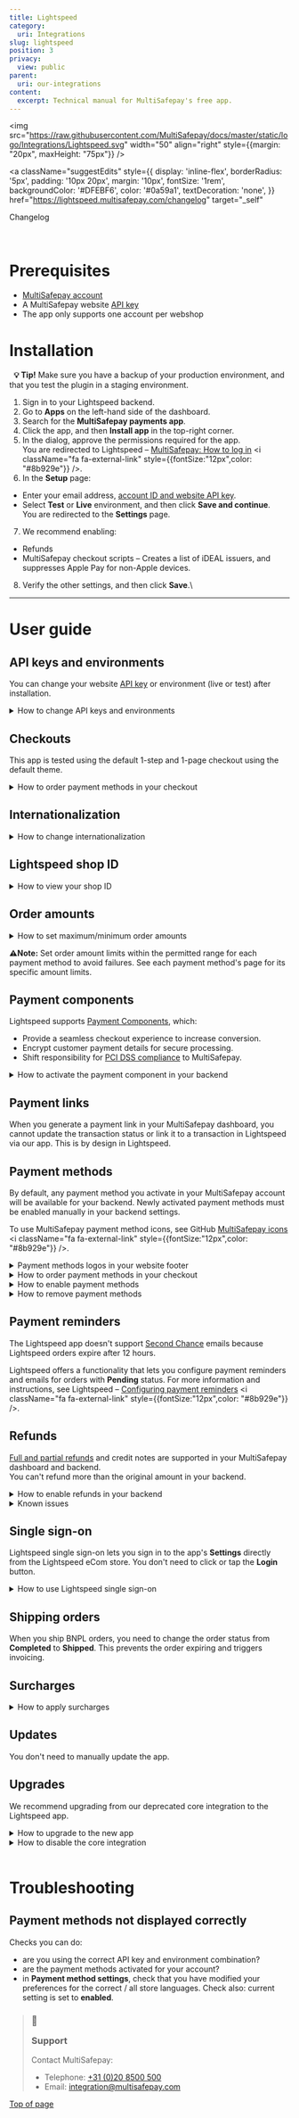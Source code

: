 ```yaml
---
title: Lightspeed
category:
  uri: Integrations
slug: lightspeed
position: 3
privacy:
  view: public
parent:
  uri: our-integrations
content:
  excerpt: Technical manual for MultiSafepay's free app.
---
```


<img src="https://raw.githubusercontent.com/MultiSafepay/docs/master/static/logo/Integrations/Lightspeed.svg" width="50" align="right" style={{margin: "20px", maxHeight: "75px"}} />

<a
  className="suggestEdits"
  style={{
    display: 'inline-flex',
    borderRadius: '5px',
    padding: '10px 20px',
    margin: '10px',
    fontSize: '1rem',
    backgroundColor: '#DFEBF6',
    color: '#0a59a1',
    textDecoration: 'none',
  }}
  href="https://lightspeed.multisafepay.com/changelog"
  target="_self"
>
  <span>Changelog</span>
</a>

<br />

# Prerequisites

* [MultiSafepay account](/docs/getting-started-guide/)
* A MultiSafepay website [API key](/docs/sites#site-id-api-key-and-security-code)
* The app only supports one account per webshop

# Installation

  **💡 Tip!** Make sure you have a backup of your production environment, and that you test the plugin in a staging environment.

1. Sign in to your Lightspeed <Glossary>backend</Glossary>.
2. Go to **Apps** on the left-hand side of the dashboard.
3. Search for the **MultiSafepay payments app**.
4. Click the app, and then **Install app** in the top-right corner.
5. In the dialog, approve the permissions required for the app.\
   You are redirected to Lightspeed – <a href="https://lightspeed.multisafepay.com/install" target="_blank">MultiSafepay: How to log in</a> <i className="fa fa-external-link" style={{fontSize:"12px",color: "#8b929e"}} />.
6. In the **Setup** page:

* Enter your email address, [account ID and website API key](/docs/sites#site-id-api-key-and-security-code).
* Select **Test** or **Live** environment, and then click **Save and continue**.\
  You are redirected to the **Settings** page.

7. We recommend enabling:

* Refunds
* MultiSafepay checkout scripts – Creates a list of iDEAL <Glossary>issuers</Glossary>, and suppresses Apple Pay for non-Apple devices.

8. Verify the other settings, and then click **Save**.\ <br />

***

# User guide

## API keys and environments

You can change your website [API key](/docs/sites/#site-id-api-key-and-security-code) or environment (live or test) after installation.

<details id="how-to-change-api-keys-and-environments">
  <summary>How to change API keys and environments</summary>

  <br />

  1. Sign in to the app.
  2. Tap the hamburger menu and go to **Environment**.
  3. Edit your **API key** and/or the **Environment**.
</details>

## Checkouts

This app is tested using the default 1-step and 1-page checkout using the default theme.

<details id="how-to-order-payment-methods-in-your-checkout">
  <summary>How to order payment methods in your checkout</summary>

  <br />

  To change the order in which payment methods appear on your checkout page, follow these steps:

  1. Go to **Settings** > **Payment method settings**.
  2. Drag and drop the payment methods to the preferred order.
  3. Click **Save**.

  **How to set the payment method order per language**

  To set the payment method order for different languages, under the **Payment method settings** select a country / store language and set the order per language.

  If no specific rule is set for a country, the **Default** order is used.
</details>

## Internationalization

<details id="how-to-change-internationalization">
  <summary>How to change internationalization</summary>

  <br />

  When changing internationalization in your Lightspeed eCom backend, do **not** change the primary language setting while installing the app.

  Lightspeed eCom requires a language, an API key, and a cluster to validate API requests.

  If you remove the language used during installation instead of deactivating it, the app cannot communicate with Lightspeed eCom services.
</details>

## Lightspeed shop ID

<details id="how-to-view-your-shop-id">
  <summary>How to view your shop ID</summary>

  <br />

  To view your shop ID, follow these steps:

  1. Sign in to the **/admin** area of your Lightspeed app.
  2. Click **Help** in the bottom-left corner.
  3. A popup appears containing your shop ID (also known as the store ID).
</details>

## Order amounts

<details id="how-to-set-maximum-minimum-order-amounts">
  <summary>How to set maximum/minimum order amounts</summary>

  <br />

  **Per payment method**

  To set a maximum/minimum order amount for a payment method to display on your checkout page, follow these steps:

  1. In the **Payment methods ordering** list, click the **+** button to open the relevant payment method.
  2. Enter an amount in EUR cents in the:
     * **Maximum** field, e.g. A maximum value of 1500 cents means the payment method only appears on the checkout page if the total order amount is **less** then 15 EUR. If you **don't** want a maximum amount, enter **-1**.\
       **OR**
     * **Minimum** field, e.g. A minimum value of 1500 cents means the payment method only appears on the checkout page if the total order amount is **more** then 15 EUR.

  **Per language**

  To set different maximum/minimum order amounts for different languages, under the **Payment methods ordering** header > **Country** list, select a country and set the maximum/minimum amount per language.

  If no specific rule is set for a language, **Default** language is used.
</details>

**⚠️Note:** Set order amount limits within the permitted range for each payment method to avoid failures. See each payment method's page for its specific amount limits.

## Payment components

Lightspeed supports [Payment Components](/docs/payment-components/), which:

* Provide a seamless checkout experience to increase <Glossary>conversion</Glossary>.
* Encrypt customer payment details for secure processing.
* Shift responsibility for [PCI DSS compliance](/docs/pci-dss/) to MultiSafepay.

<details id="how-to-activate-payment-component-in-backend">
  <summary>How to activate the payment component in your backend</summary>

  <br />

  1. Sign in to your Lightspeed app.
  2. Go to **Apps** > **Purchased apps** > **MultiSafepay payments**.
  3. Click **Go to app**.
  4. In the **Setup** page:

  * Enter your email address, [account ID and website API key](/docs/sites#site-id-api-key-and-security-code).
  * Select **Test** or **Live** environment, and then click **Save and continue**.\
    You are redirected to the **Settings** page.

  5. On the **Payment method settings** tab:

  * Select the relevant **Payment method settings**.
  * To expand the payment method, click on the tab.
  * On the **Enable MultiSafepay Components** and select the **Enabled** checkbox.

  6. On the **Enable MultiSafepay checkout scripts** tab, select the **Enabled script** checkbox.
  7. Click **Save**.
</details>

## Payment links

When you generate a payment link in your MultiSafepay dashboard, you cannot update the <Glossary>transaction status</Glossary> or link it to a transaction in Lightspeed via our app. This is by design in Lightspeed.

## Payment methods

By default, any payment method you activate in your MultiSafepay account will be available for your backend. Newly activated payment methods must be enabled manually in your <Glossary>backend</Glossary> settings.

To use MultiSafepay payment method icons, see GitHub <a href="https://github.com/MultiSafepay/MultiSafepay-icons" target="_blank">MultiSafepay icons</a> <i className="fa fa-external-link" style={{fontSize:"12px",color: "#8b929e"}} />.

<details id="payment-methods-logos-in-your-site-footer">
  <summary>Payment methods logos in your website footer</summary>

  <br />

  By default, the app does **not** support adding payment methods logos to your website footer. We provide a script for this, or you can ask your developer to add the logos to your theme. Themes can differ and you may need to make some changes for it to function.

  **How to add logos via our script**

  1. Sign in to your Lightspeed app.
  2. Go to **Apps** > **Purchased apps** > **MultiSafepay payments**.
  3. Click **Go to app**.
  4. In the **Setup** page:

  * Enter your email address, [account ID and website API key](/docs/sites#site-id-api-key-and-security-code).
  * Select **Test** or **Live** environment, and then click **Save and continue**.\
    You are redirected to the **Settings** page.

  5. On the **Storefront payment icons** tab, click **Copy to clipboard**.
  6. In your **Lightspeed admin area**, go to **Settings** > **Web extras and custom Javascript**.
  7. Paste the script into the **Javascript textbox**, and set the status to **Enable**.
  8. Click **Save**.\
     The logos appear in the footer.

  **Display order**

  Depending on the storefront, the display order of the logos is determined by the settings at the time of generation. If you update these settings, you must update the script as well.

  **Size**

  By default the logos are 16 px high. In most themes, footer logos are found in the "div.payment-methods p". If needed, you can change the selector based on the theme.

  **How to resize logos**

  1. In the JavaScript for displaying the logos, locate the following `img` element near the end of the script:
     ```
     <img src="${msplt[e]}" alt="${e}" />
     ```
  2. Specify the height and width in pixels as required, e.g.:
     ```
     <img height="16" width="37" src="${msplt[e]}" alt="${e}" />
     ```

  **How to add missing logos**

  Logos may be missing due to your website theme settings.

  To add missing payment method logos, follow these steps:

  1. Download the logos from our <a href="https://github.com/MultiSafepay/MultiSafepay-icons" target="_blank">Github repo</a> <i className="fa fa-external-link" style={{fontSize:"12px",color: "#8b929e"}} />.
  2. Rename the file with upper case formatting, e.g applepay.png > APPLEPAY.png.
  3. Sign in to your Lightspeed app.
  4. Go to **Design** > **Theme editor** > **Advanced** > **Edit code** > **Assets**, and drop in the logos.

  The logos won't appear instantly. It takes a little time.

  **JavaScript**

  For the best user experience, we provide some Javascript and images, e.g. to add a dropdown for iDEAL and MultiSafepay icons for other payment methods.

  Some user-added themes or scripts may cause issues, e.g. missing images for payment methods.

  For assistance, ask your developer.

  All payment methods still work if you don't use the Javascript files.
</details>

<details id="how-to-order-payment-methods-in-your-checkout">
  <summary>How to order payment methods in your checkout</summary>

  <br />

  To change the order in which payment methods appear on your checkout page, follow these steps:

  1. Go to **Settings** > **Payment method settings**.
  2. Drag and drop the payment methods to the preferred order.
  3. Click **Save**.

  **Setting payment method order per language**

  To set the payment method order for different languages, under the **Payment method settings** select a country / store language and set the order per language.

  If no specific rule is set for a country, the **Default** order is used.
</details>

<details id="how-to-enable-payment-methods">
  <summary>How to enable payment methods</summary>

  <br />

  You can enable and disable payment methods in the **Payment method settings list**. The dot next to the payment methods is green when enabled, and grey when disabled.

  To disable payment methods for specific languages, follow these steps:

  1. Sign in to your Lightspeed app.
  2. Select the relevant storefont.
  3. For each language, disable the relevant payment methods.

  If no specific language rule-set is found, **Default** is used.

  **Missing payment methods**

  By default, newly activated payment methods for your MultiSafepay account are disabled in the Lightspeed app's MultiSafepay payments settings. You need to enable them in both environments.

  If a payment method is missing:

  1. Sign in to your <a href="https://merchant.multisafepay.com/" target="_blank">MultiSafepay dashboard</a> <i className="fa fa-external-link" style={{fontSize:"12px",color: "#8b929e"}} />.
  2. Go to **Settings** > **Payment methods**, and check that the payment method is enabled.
  3. Sign in to your Lightspeed app, go to **Settings**, and then enable the payment method again.
</details>

<details id="how-to-remove-payment-methods">
  <summary>How to remove payment methods</summary>

  <br />

  After terminating your contract with MultiSafepay, our payment methods may still be visible in your checkout.

  1. Sign in to your Lightspeed app.
  2. Go to **Apps** > **Purchased apps** > **MultiSafepay payments**.
  3. Click **Go to app**.
  4. Sign in to the MultiSafepay app.
  5. Click **Disable all payment methods**.
</details>

## Payment reminders

The Lightspeed app doesn't support [Second Chance](/docs/second-chance/) emails because Lightspeed orders expire after 12 hours.

Lightspeed offers a functionality that lets you configure payment reminders and emails for orders with **Pending** status. For more information and instructions, see Lightspeed – <a href="https://ecom-support.lightspeedhq.com/hc/en-us/articles/220661507-Configuring-payment-reminders" target="_blank">Configuring payment reminders</a> <i className="fa fa-external-link" style={{fontSize:"12px",color: "#8b929e"}} />.

## Refunds

[Full and partial refunds](/docs/refund-payments/) and credit notes are supported in your MultiSafepay dashboard and backend.\
You can't refund more than the original amount in your backend.

<details id="how-to-enable-refunds-in-your-backend">
  <summary>How to enable refunds in your backend</summary>

  <br />

  1. Sign in to your Lightspeed app.
  2. Go to **Apps** > **Purchased apps** > **MultiSafepay payments**.
  3. Click **Go to app**.
  4. In the **Setup** page:

  * Enter your email address, [account ID and website API key](/docs/sites#site-id-api-key-and-security-code).
  * Select **Test** or **Live** environment, and then click **Save and continue**.\
    You are redirected to the **Settings** page.

  3. On the **Allow refunds** tab, select the **Refunds enabled** checkbox.
  4. Select the relevant setting:
     * Refunds disabled (default)
     * Refunds enabled:
       * Create a refund when the credit memo status is **Unpaid** (default when refunds are enabled).
       * Always create a refund, no matter the credit memo status.

  **Notes**

  * If you use Lightspeed eCom linked to <a href="https://www.lightspeedhq.nl/kassasysteem/retail/" target="_blank">Lightspeed Retail</a> <i className="fa fa-external-link" style={{fontSize:"12px",color: "#8b929e"}} /> to process refunds via MultiSafepay, you must enable the **Always create a refund, no matter the status** setting.

  * When creating a credit memo, set the status to **Not paid**. If the **Always create a refund, no matter the status** setting is not enabled, MultiSafepay ignores **Paid** status.
</details>

<details id="known-issues">
  <summary>Known issues</summary>

  <br />

  * For refunds created in your Lightspeed backend, a short message appears in the **Notes** section of the order where any errors are explained.
  * Refunds created in your MultiSafepay dashboard are not reported back to Lightspeed. Under **Notification history**, an error appears: "Already a completed transaction".
  * Some <Glossary>BNPL</Glossary> orders:
    * Require product IDs for each refunded item. When using product variants, make sure each variant has a unique identifier. If you provide duplicate IDs, we cannot distinguish which items to refund.
    * Do not let you refund a partial amount and a full item in a single request, e.g. a shopping cart contains 3 items for a total of 1.70 EUR. If you refund 1 item and 0.40 EUR, it fails. Make sure you refund items and amounts separately.
  * You cannot issue multiple refunds for the same amount within 5 minutes of each other, even for different items.
</details>

## Single sign-on

Lightspeed single sign-on lets you sign in to the app's **Settings** directly from the Lightspeed eCom store. You don't need to click or tap the **Login** button.

<details id="how-to-use-lightspeed-single-sign-on">
  <summary>How to use Lightspeed single sign-on</summary>

  <br />

  1. Sign in to the **Admin** section of your Lightspeed store.
  2. In the sidebar, click **Apps**.
  3. Click **Purchased apps**.
  4. In the sidebar, click **Apps**.
  5. Click **MultiSafepay Payments**, **or** to take you straight to the store page, paste **/admin/store/apps/1517** after the base URL of your store.
  6. On the store page, click **Go to app** / **Ga naar app**.
</details>

## Shipping orders

When you ship <Glossary>BNPL</Glossary> orders, you need to change the <Glossary>order status</Glossary> from **Completed** to **Shipped**. This prevents the order expiring and triggers invoicing.

## Surcharges

<details id="how-to-apply-surcharges">
  <summary>How to apply surcharges</summary>

  <br />

  1. Sign in to your Lightspeed app.
  2. Go to **App** > **Purchased app** > **MultiSafepay app**.
  3. Select the payment method you want to apply a surcharge to.
  4. Enter the surcharge amount as a:
     * Fixed amount under **Flat payment fee**, **or**
     * Percentage under **Dynamic payment fee**.
  5. Click **Save**.

  > ⚠️ **Attention Dutch merchants**
  >
  > We strongly recommend **not** applying surcharges to <Glossary>BNPL</Glossary> orders. This is now considered providing credit under the Wet op het consumentenkrediet and article 7:57 of the Burgerlijk Wetboek, and requires a permit from the Authority for Financial Markets (AFM).
</details>

## Updates

You don't need to manually update the app.

## Upgrades

We recommend upgrading from our deprecated core integration to the Lightspeed app.

<details id="how-to-upgrade-to-the-new-app">
  <summary>How to upgrade to the new app</summary>

  <br />

  1. In the [Lightspeed app manual](/docs/lightspeed#how-to-install), follow the steps to install the app.
  2. Place a test order to make sure it's working properly.
  3. Open the core integration, and then [disable the payment provider](/docs/lightspeed#how-to-disable-core-integration).

  To access the MultiSafepay Payments app **Settings** page:

  * You are automatically redirected after installing the app, or
  * Select the MultiSafepay Payments app, and then click **Go to app**.
</details>

<details id="how-to-disable-core-integration">
  <summary>How to disable the core integration</summary>

  <br />

  1. Sign in to your Lightspeed backend.
  2. Go to **Settings** > **Payment providers** > **MultiSafepay**.
  3. At the top of the screen, click **Disable this payment provider**.
</details>

<br />

# Troubleshooting

## Payment methods not displayed correctly

Checks you can do:

* are you using the correct API key and environment combination?
* are the payment methods activated for your account?
* in **Payment method settings**, check that you have modified your preferences for the correct / all store languages. Check also: current setting is set to **enabled**.

<blockquote className="callout callout_info">
  <h3 className="callout-heading false">
    <span className="callout-icon">💬</span>
    <p>Support</p>
  </h3>
  <p>Contact MultiSafepay:</p>
  <ul>
    <li>
      Telephone: <a href="tel:+310208500500">+31 (0)20 8500 500</a>
    </li>
    <li>
      Email: <a href="mailto:integration@multisafepay.com">integration@multisafepay.com</a>
    </li>
  </ul>
</blockquote>

[Top of page](#)
